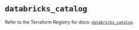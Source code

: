 # `databricks_catalog`

Refer to the Terraform Registry for docs: [`databricks_catalog`](https://registry.terraform.io/providers/databricks/databricks/1.59.0/docs/resources/catalog).
